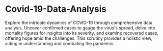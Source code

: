 # Covid-19-Data-Analysis
Explore the intricate dynamics of COVID-19 through comprehensive data analysis. Uncover confirmed cases to gauge the virus's spread, delve into mortality figures for insights into its severity, and examine recovered cases, offering hope amid the challenges. This scrutiny provides a holistic view, aiding in understanding and combating the pandemic.
